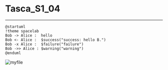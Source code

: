 # Tasca_S1_04
---

```
@startuml
!theme spacelab
Bob -> Alice :  hello
Bob <- Alice :  $success("success: hello B.")
Bob -x Alice :  $failure("failure")
Bob ->> Alice : $warning("warning")
@enduml

```
![myfile](https://www.reactiongifs.us/wp-content/uploads/2013/10/nuh_uh_conan_obrien.gif)
